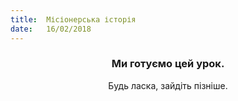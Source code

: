 ```yaml
---
title:  Місіонерська історія
date:   16/02/2018
---
```


### <center>Ми готуємо цей урок.</center>
<center>Будь ласка, зайдіть пізніше.</center>